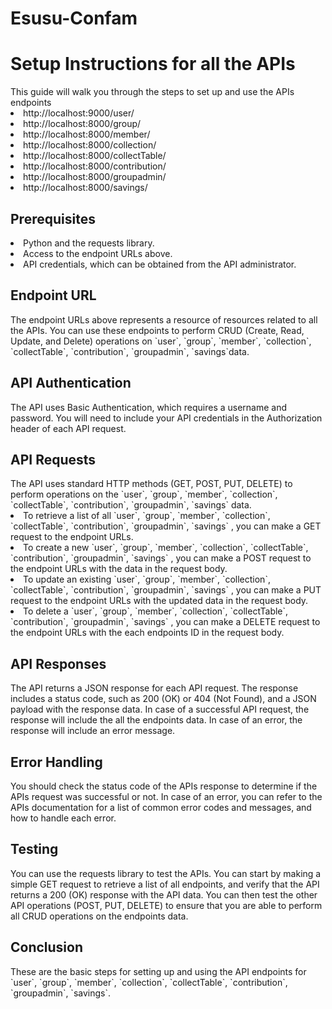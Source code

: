 # Esusu-Confam
<h1>Setup Instructions for all the APIs</h1>
This guide will walk you through the steps to set up and use the APIs endpoints 
<li>
    http://localhost:9000/user/
</li>
<li>
    <a>http://localhost:8000/group/</a>
</li>
<li>
    <a>http://localhost:8000/member/</a>
</li>
<li>
    <a>http://localhost:8000/collection/</a>
</li>
<li>
    <a>http://localhost:8000/collectTable/</a>
</li>
<li>
    <a>http://localhost:8000/contribution/</a>
</li>
<li>
    <a>http://localhost:8000/groupadmin/</a>
</li>
<li>
    <a>http://localhost:8000/savings/</a>
</li>

<h2>Prerequisites</h2>
<li>Python and the requests library.</li>
<li>Access to the endpoint URLs above.</li>
<li>API credentials, which can be obtained from the API administrator.</li>
<h2>Endpoint URL</h2>
The endpoint URLs above represents a resource of resources related to all the APIs. You can use these endpoints to 
perform CRUD (Create, Read, Update, and Delete) operations on `user`, `group`, `member`, `collection`, `collectTable`, `contribution`, `groupadmin`, `savings`data.

<h2>API Authentication</h2>
The API uses Basic Authentication, which requires a username and password. You will need to include your API credentials in the Authorization header of each API request.

<h2>API Requests</h2>
The API uses standard HTTP methods (GET, POST, PUT, DELETE) to perform operations on the `user`, `group`, `member`, `collection`, `collectTable`, `contribution`, `groupadmin`, `savings` data.

<li>To retrieve a list of all `user`, `group`, `member`, `collection`, `collectTable`, `contribution`, `groupadmin`, `savings` , you can make a GET request to the endpoint URLs.</li>
<li>To create a new `user`, `group`, `member`, `collection`, `collectTable`, `contribution`, `groupadmin`, `savings` , you can make a POST request to the endpoint URLs with the data in the request body.</li>
<li>To update an existing `user`, `group`, `member`, `collection`, `collectTable`, `contribution`, `groupadmin`, `savings` , you can make a PUT request to the endpoint URLs with the updated data in the request body.</li>
<li>To delete a `user`, `group`, `member`, `collection`, `collectTable`, `contribution`, `groupadmin`, `savings` , you can make a DELETE request to the endpoint URLs with the each endpoints ID in the request body.</li>

<h2>API Responses</h2>
The API returns a JSON response for each API request. The response includes a status code, such as 200 (OK) or 404 (Not Found), and a JSON payload with the response data.
In case of a successful API request, the response will include the all the endpoints data. In case of an error, the response will include an error message.

<h2>Error Handling</h2>
You should check the status code of the APIs response to determine if the APIs request was successful or not. In case of an error, you can refer to the APIs documentation for a list of common error codes and messages, and how to handle each error.

<h2>Testing</h2>
You can use the requests library to test the APIs. You can start by making a simple GET request to retrieve a list of all endpoints, and verify that the API returns a 200 (OK) response with the API data. You can then test the other API operations (POST, PUT, DELETE) to ensure that you are able to perform all CRUD operations on the endpoints data.

<h2>Conclusion</h2>
These are the basic steps for setting up and using the API endpoints for `user`, `group`, `member`, `collection`, `collectTable`, `contribution`, `groupadmin`, `savings`.
